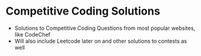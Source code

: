 # Competitive Coding Solutions
- Solutions to Competitive Coding Questions from most popular websites, like CodeChef
- Will also include Leetcode later on and other solutions to contests as well
